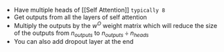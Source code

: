 - Have multiple heads of [[Self Attention]] `typically 8`
- Get outputs from all the layers of self attention
- Multiply the outputs by the $w^O$ weight matrix which will 
  reduce the size of the outputs from $n_{outputs}$ to $n_{outputs} \div n_{heads}$
- You can also add dropout layer at the end
